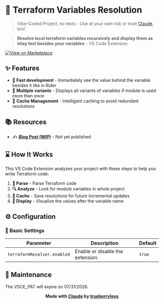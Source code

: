 # 👀 Terraform Variables Resolution

> Vibe-Coded Project, no tests - Use at your own risk or trust [Claude](https://www.anthropic.com/claude), bro!

> **Resolve local terraform variables recursively and display them as inlay text besides your variables** - VS Code Extension

[![View on Marketplace](https://img.shields.io/badge/View_on-Marketplace-blue)](https://marketplace.visualstudio.com/items?itemName=trueberryless.terraform-variables-resolution)

## ✨ Features

- 🚀 **Fast development** - Immediately see the value behind the variable besides it like in Rider
- 🎯 **Multiple variants** - Displays all variants of variables if module is used more than once
- 🔄 **Cache Management** - Intelligent caching to avoid redundant resolutions

## 📚 Resources

- ✍️ [**Blog Post (WIP)**]() - Not yet published

## ⌛ How It Works

This VS Code Extension analyzes your project with these steps to help you write Terraform code:

1. **📄 Parse** - Parse Terraform code
2. **🔍 Analyze** - Look for module variables in whole project
3. **💾 Cache** - Save resolutions for future incremental updates
4. **👀 Display** - Visualize the values after the variable name

## ⚙️ Configuration

### 📝 Basic Settings

| Parameter                   | Description                     | Default |
| --------------------------- | ------------------------------- | ------- |
| `terraformResolver.enabled` | Enable or disable the extension | `true`  |

## 🔧 Maintenance

The VSCE_PAT will expire on 07/31/2026.

<div align="center">

**Made with [Claude](https://www.anthropic.com/claude) by [trueberryless](https://trueberryless.org)**

</div>
